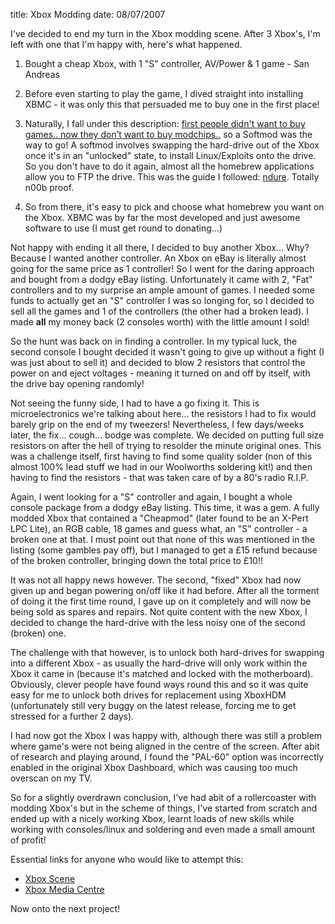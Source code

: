 title: Xbox Modding
date: 08/07/2007

I've decided to end my turn in the Xbox modding scene. After 3 Xbox's, I'm left
with one that I'm happy with, here's what happened.

1.  Bought a cheap Xbox, with 1 "S" controller, AV/Power & 1 game - San
    Andreas

2.  Before even starting to play the game, I dived straight into
    installing XBMC - it was only this that persuaded me to buy one in
    the first place!

3.  Naturally, I fall under this description: [first people didn't want to buy
    games.. now they don’t want to buy modchips..][1]
    so a Softmod was the way to go! A softmod involves swapping the
    hard-drive out of the Xbox once it's in an "unlocked" state, to
    install Linux/Exploits onto the drive. So you don't have to do it
    again, almost all the homebrew applications allow you to FTP the
    drive. This was the guide I followed: [ndure][2]. Totally n00b proof.

4.  So from there, it's easy to pick and choose what homebrew you want
    on the Xbox. XBMC was by far the most developed and just awesome
    software to use (I must get round to donating...)

Not happy with ending it all there, I decided to buy another Xbox...  Why?
Because I wanted another controller. An Xbox on eBay is literally almost going
for the same price as 1 controller! So I went for the daring approach and bought
from a dodgy eBay listing. Unfortunately it came with 2, "Fat" controllers and
to my surprise an ample amount of games. I needed some funds to actually get an
"S" controller I was so longing for, so I decided to sell all the games and 1 of
the controllers (the other had a broken lead). I made **all** my money back (2
consoles worth) with the little amount I sold!

So the hunt was back on in finding a controller. In my typical luck, the second
console I bought decided it wasn't going to give up without a fight (I was just
about to sell it) and decided to blow 2 resistors that control the power on and
eject voltages - meaning it turned on and off by itself, with the drive bay
opening randomly!

Not seeing the funny side, I had to have a go fixing it. This is
microelectronics we're talking about here... the resistors I had to fix would
barely grip on the end of my tweezers! Nevertheless, I few days/weeks later, the
fix... cough... bodge was complete. We decided on putting full size resistors on
after the hell of trying to resolder the minute original ones. This was a
challenge itself, first having to find some quality solder (non of this almost
100% lead stuff we had in our Woolworths soldering kit!) and then having to find
the resistors - that was taken care of by a 80's radio R.I.P.

Again, I went looking for a "S" controller and again, I bought a whole console
package from a dodgy eBay listing. This time, it was a gem. A fully modded Xbox
that contained a "Cheapmod" (later found to be an X-Pert LPC Lite), an RGB
cable, 18 games and guess what, an "S" controller - a broken one at that. I must
point out that none of this was mentioned in the listing (some gambles pay off),
but I managed to get a £15 refund because of the broken controller, bringing
down the total price to £10!!

It was not all happy news however. The second, "fixed" Xbox had now given up and
began powering on/off like it had before. After all the torment of doing it the
first time round, I gave up on it completely and will now be being sold as
spares and repairs. Not quite content with the new Xbox, I decided to change the
hard-drive with the less noisy one of the second (broken) one.

The challenge with that however, is to unlock both hard-drives for swapping into
a different Xbox - as usually the hard-drive will only work within the Xbox it
came in (because it's matched and locked with the motherboard). Obviously,
clever people have found ways round this and so it was quite easy for me to
unlock both drives for replacement using XboxHDM (unfortunately still very buggy
on the latest release, forcing me to get stressed for a further 2 days).

I had now got the Xbox I was happy with, although there was still a problem
where game's were not being aligned in the centre of the screen.  After abit of
research and playing around, I found the "PAL-60" option was incorrectly enabled
in the original Xbox Dashboard, which was causing too much overscan on my TV.

So for a slightly overdrawn conclusion, I've had abit of a rollercoaster with
modding Xbox's but in the scheme of things, I've started from scratch and ended
up with a nicely working Xbox, learnt loads of new skills while working with
consoles/linux and soldering and even made a small amount of profit!

Essential links for anyone who would like to attempt this:

* [Xbox Scene](http://www.xbox-scene.com/)
* [Xbox Media Centre](http://www.xboxmediacenter.com/)

Now onto the next project!

  [1]: http://forums.xbox-scene.com/index.php?showtopic=231250 "Which Mod Chip"
  [2]: http://forums.xbox-scene.com/index.php?showtopic=496263 "Ndure Guide"

